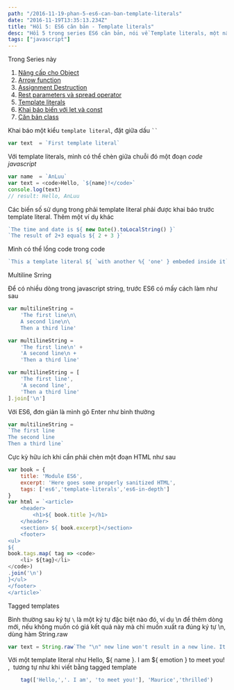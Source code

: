 ```yaml
---
path: "/2016-11-19-phan-5-es6-can-ban-template-literals"
date: "2016-11-19T13:35:13.234Z"
title: "Hồi 5: ES6 căn bản - Template literals"
desc: "Hồi 5 trong series ES6 căn bản, nói về Template literals, một nâng cấp lớn cho string"
tags: ["javascript"]
---
```


Trong Series này

1. [Nâng cấp cho Object](2016-11-15-chuong-1-es6-can-ban)
2. [Arrow function](2016-11-16-chuong-2-es6-can-ban-arrow-function/)
3. [Assignment Destruction](2016-11-17-phan-3-es6-can-ban-assignment-destructuring)
4. [Rest parameters và spread operator](2016-11-18-phan-4-es6-can-ban-rest-parameters-va-spread-operator)
5. [Template literals](2016-11-19-phan-5-es6-can-ban-template-literals)
6. [Khai báo biến với let và const](2016-11-20-phan-6-es6-can-ban-khai-bao-let-const)
7. [Căn bản class](2016-11-21-phan-7-es6-can-ban-classes)


Khai báo một kiểu `template literal`, đặt giữa dấu <code>``</code>

```js
var text  = `First template literal`
```


Với template literals, mình có thể chèn giữa chuỗi đó một đoạn *code javascript*

```js
var name  = `AnLuu`
var text = <code>Hello, `${name}!</code>`
console.log(text)
// result: Hello, AnLuu
```

Các biến số sử dụng trong phải template literal phải được khai báo trước template literal. Thêm một ví dụ khác

```js
`The time and date is ${ new Date().toLocalString() }`
`The result of 2+3 equals ${ 2 + 3 }`
```

Mình có thể lồng code trong code

```js
`This a template literal ${ `with another %{ 'one' } embeded inside it`}`
```

Multiline Srring

Để có nhiều dòng trong javascript string, trước ES6 có mấy cách làm như sau

```js
var multilineString =
    'The first line\n\
    A second line\n\
    Then a third line'

var multilineString =
    'The first line\n' +
    'A second line\n +
    'Then a third line'

var multilineString = [
    'The first line',
    'A second line',
    'Then a third line'
].join['\n']
```

Với ES6, đơn giản là mình gõ Enter như bình thường

```js
var multilineString =
`The first line
The second line
Then a third line`
```

Cực kỳ hữu ích khi cần phải chèn một đoạn HTML như sau

```js
var book = {
    title: 'Module ES6',
    excerpt: 'Here goes some properly sanitized HTML',
    tags: ['es6','template-literals','es6-in-depth']
}
var html = `<article>
    <header>
        <h1>${ book.title }</h1>
    </header>
    <section> ${ book.excerpt}</section>
    <footer>
<ul>
${
book.tags.map( tag => <code>
    <li> ${tag}</li>
</code>)
.join('\n')
}</ul>
</footer>
</article>`
```

Tagged templates

Bình thường sau ký tự `\` là một ký tự đặc biệt nào đó, ví dụ \n để thêm dòng mới, nếu không muốn có giá kết quả này mà chỉ muốn xuất ra đúng ký tự \n, dùng hàm String.raw

```js
var text = String.raw`The "\n" new line won't result in a new line. It'll be escapted`
```

Với một template literal như Hello, ${ name }. I am ${ emotion } to meet you! ,  tương tự như khi viết bằng tagged template

```js
    tag(['Hello,','. I am', 'to meet you!'], 'Maurice','thrilled')
```